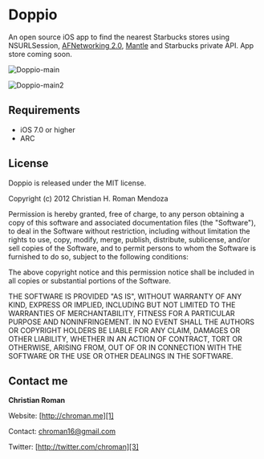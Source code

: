 Doppio
=======================
An open source iOS app to find the nearest Starbucks stores using NSURLSession, [AFNetworking 2.0][4], [Mantle][5] and Starbucks private API. App store coming soon.

![Doppio-main](http://chroman.me/wp-content/uploads/2013/12/doppio1.png)

![Doppio-main2](http://chroman.me/wp-content/uploads/2013/12/doppio2.png)

Requirements
----------
* iOS 7.0 or higher
* ARC

## License
Doppio is released under the MIT license.

Copyright (c) 2012 Christian H. Roman Mendoza

Permission is hereby granted, free of charge, to any person obtaining a copy
of this software and associated documentation files (the "Software"), to deal
in the Software without restriction, including without limitation the rights
to use, copy, modify, merge, publish, distribute, sublicense, and/or sell
copies of the Software, and to permit persons to whom the Software is
furnished to do so, subject to the following conditions:

The above copyright notice and this permission notice shall be included in
all copies or substantial portions of the Software.

THE SOFTWARE IS PROVIDED "AS IS", WITHOUT WARRANTY OF ANY KIND, EXPRESS OR
IMPLIED, INCLUDING BUT NOT LIMITED TO THE WARRANTIES OF MERCHANTABILITY,
FITNESS FOR A PARTICULAR PURPOSE AND NONINFRINGEMENT. IN NO EVENT SHALL THE
AUTHORS OR COPYRIGHT HOLDERS BE LIABLE FOR ANY CLAIM, DAMAGES OR OTHER
LIABILITY, WHETHER IN AN ACTION OF CONTRACT, TORT OR OTHERWISE, ARISING FROM,
OUT OF OR IN CONNECTION WITH THE SOFTWARE OR THE USE OR OTHER DEALINGS IN
THE SOFTWARE.

Contact me
----------

**Christian Roman**
  
Website: [http://chroman.me][1]

Contact: [chroman16@gmail.com][2]

Twitter: [http://twitter.com/chroman][3] 

  [1]: http://chroman.me
  [2]: mailto:chroman16@gmail.com
  [3]: http://twitter.com/chroman
  [4]: https://github.com/AFNetworking/AFNetworking
  [5]: https://github.com/MantleFramework/Mantle
